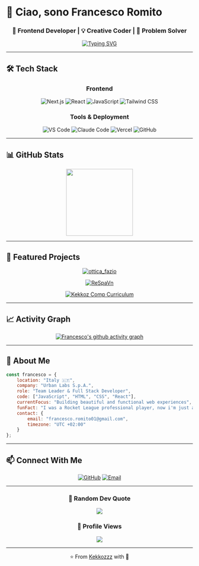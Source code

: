 # 👋 Ciao, sono Francesco Romito

<div align="center">
  
### 🎨 Frontend Developer | 💡 Creative Coder | 🚀 Problem Solver

[![Typing SVG](https://readme-typing-svg.demolab.com?font=Fira+Code&weight=600&size=28&duration=3000&pause=1000&color=FF6B35&center=true&vCenter=true&random=false&width=600&lines=Frontend+Developer;UI%2FUX+Enthusiast;JavaScript+%7C+React+Expert;Always+Learning+%F0%9F%9A%80)](https://git.io/typing-svg)

</div>

---

## 🛠️ Tech Stack

<div align="center">

### Frontend

![Next.js](https://img.shields.io/badge/Next.js-000000?style=for-the-badge&logo=nextdotjs&logoColor=white)
![React](https://img.shields.io/badge/React-20232A?style=for-the-badge&logo=react&logoColor=61DAFB)
![JavaScript](https://img.shields.io/badge/JavaScript-F7DF1E?style=for-the-badge&logo=javascript&logoColor=black)
![Tailwind CSS](https://img.shields.io/badge/Tailwind_CSS-38B2AC?style=for-the-badge&logo=tailwind-css&logoColor=white)

### Tools & Deployment

![VS Code](https://img.shields.io/badge/VS_Code-007ACC?style=for-the-badge&logo=visual-studio-code&logoColor=white)
![Claude Code](https://img.shields.io/badge/Claude_Code-191919?style=for-the-badge&logo=anthropic&logoColor=white)
![Vercel](https://img.shields.io/badge/Vercel-000000?style=for-the-badge&logo=vercel&logoColor=white)
![GitHub](https://img.shields.io/badge/GitHub-100000?style=for-the-badge&logo=github&logoColor=white)

</div>

---

## 📊 GitHub Stats

<div align="center">
  
<img height="180em" src="https://github-readme-stats.vercel.app/api/top-langs/?username=Kekkozzz&layout=compact&theme=radical&border_radius=10&bg_color=0D1117&title_color=FF6B35&text_color=FFFFFF"/>

</div>

---

## 🎯 Featured Projects

<div align="center">

[![ottica_fazio](https://github-readme-stats.vercel.app/api/pin/?username=Kekkozzz&repo=ottica_fazio&theme=radical&border_radius=10&bg_color=0D1117&title_color=FF6B35&text_color=FFFFFF&icon_color=FF6B35)](https://github.com/Kekkozzz/ottica_fazio)

[![ReSpaVn](https://github-readme-stats.vercel.app/api/pin/?username=Kekkozzz&repo=ReSpaVn&theme=radical&border_radius=10&bg_color=0D1117&title_color=FF6B35&text_color=FFFFFF&icon_color=FF6B35)](https://github.com/Kekkozzz/ReSpaVn)

[![Kekkoz Comp Curriculum](https://github-readme-stats.vercel.app/api/pin/?username=Kekkozzz&repo=Kekkoz_Comp_Curriculum&theme=radical&border_radius=10&bg_color=0D1117&title_color=FF6B35&text_color=FFFFFF&icon_color=FF6B35)](https://github.com/Kekkozzz/Kekkoz_Comp_Curriculum)

</div>

---

## 📈 Activity Graph

<div align="center">
  
[![Francesco's github activity graph](https://github-readme-activity-graph.vercel.app/graph?username=Kekkozzz&theme=tokyo-night&bg_color=0D1117&color=FF6B35&line=FF6B35&point=FFFFFF&area=true&hide_border=true)](https://github.com/ashutosh00710/github-readme-activity-graph)

</div>

---

## 💼 About Me

```javascript
const francesco = {
    location: "Italy 🇮🇹",
    company: "Urban Labs S.p.A.",
    role: "Team Leader & Full Stack Developer",
    code: ["JavaScript", "HTML", "CSS", "React"],
    currentFocus: "Building beautiful and functional web experiences",
    funFact: "I was a Rocket League professional player, now i'm just a coder ༼ つ ◕_◕ ༽つ",
    contact: {
        email: "francesco.romito01@gmail.com",
        timezone: "UTC +02:00"
    }
};
```

---

## 📫 Connect With Me

<div align="center">
  
[![GitHub](https://img.shields.io/badge/GitHub-100000?style=for-the-badge&logo=github&logoColor=white)](https://github.com/Kekkozzz)
[![Email](https://img.shields.io/badge/Email-D14836?style=for-the-badge&logo=gmail&logoColor=white)](mailto:francesco.romito01@gmail.com)

</div>

---

<div align="center">
  
### 💭 Random Dev Quote

![](https://quotes-github-readme.vercel.app/api?type=horizontal&theme=radical)

### 👀 Profile Views

![](https://komarev.com/ghpvc/?username=Kekkozzz&color=FF6B35&style=for-the-badge)

---

⭐️ From [Kekkozzz](https://github.com/Kekkozzz) with 🧡

</div>
